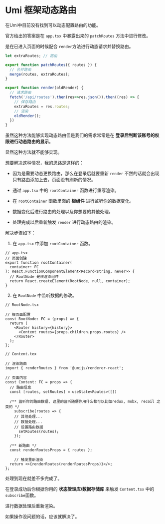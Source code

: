# Umi 框架动态路由

在Umi中目前没有找到可以动态配置路由的功能。

官方给出的答案是在 `app.tsx` 中暴露出来的 `patchRoutes` 方法中进行修改。

是在已进入页面的时候配合 `render`方法进行动态请求并替换路由。

```ts
let extraRoutes; // 路由

export function patchRoutes({ routes }) {
  // 合并路由
  merge(routes, extraRoutes);
}

export function render(oldRender) {
  // 请求路由
  fetch('/api/routes').then(res=>res.json()).then((res) => { 
    // 保存路由
    extraRoutes = res.routes;
    // 渲染
    oldRender();
  })
}
```

虽然这种方法能够实现动态路由但是我们的需求常常是在 **登录后判断该账号的权限进行动态路由的显示**。

显然这种方法就不能够实现。

想要解决这种情况，我的思路是这样的：

- 因为是需要动态更换路由，那么在登录后就要重新 `render` 不然的话就会出现只有路由添加上去，页面没有刷新的情况。

  

- 通过 `app.tsx` 中的 `rootContainer` 函数进行重写渲染。

- 在 `rootContainer` 函数里面的 **根组件** 进行监听你的数据变化。

- 数据变化后进行路由的处理以及你想要的其他处理。

- 处理完成以后重新触发 `render` 进行动态路由的渲染。

解决步骤如下：

1. 在 `app.tsx` 中添加 `rootContainer` 函数。

```tsx
// app.tsx
// 页面创建
export function rootContainer(
  container: FC
): React.FunctionComponentElement<Record<string, never>> {
  // RootNode 是根渲染组件
  return React.createElement(RootNode, null, container);
}
```

2. 在 `RootNode` 中监听数据的修改。

```tsx
// RootNode.tsx

// 根页面配置
const RootNode: FC = (props) => {
  return (
    <Router history={history}>
      <Content routes={props.children.props.routes} />
    </Router>
  );
};
```

```tsx
// Content.tex

// 渲染路由
import { renderRoutes } from '@umijs/renderer-react';

// 页面内容
const Content: FC = props => {
  // 路由信息
  const [routes, setRoutes] = useState<Routes>([])
  
  /** 监听你的路由数据, 这里的监听随便你用什么都可以比如redux, mobx, recoil 之类的 */
	subscribe(routes => {
    // 其他处理...
    // 数据处理...
    // 设置路由数据
 	  setRoutes(routes);
	});
  
  /** 新路由 */
  const renderRoutesProps = { routes };
  
	// 触发重新渲染
  return <>{renderRoutes(renderRoutesProps)}</>;
};
```

处理到现在就差不多完成了。

在登录成功后你根据你用的 **状态管理库/数据存储库** 来触发 `Content.tsx` 中的 `subscribe`函数。

进行数据处理后重新渲染。

如果操作没问题的话，应该就解决了。

